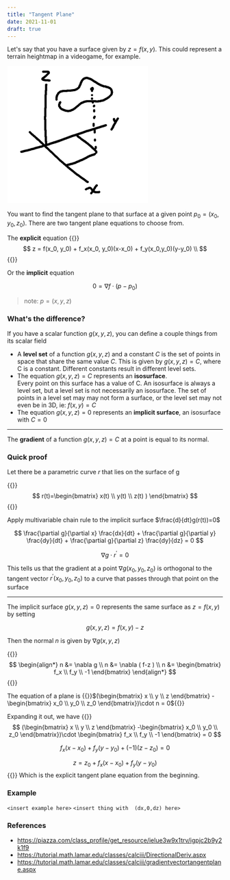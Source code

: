 ```yaml
---
title: "Tangent Plane"
date: 2021-11-01
draft: true
---
```


Let's say that you have a surface given by $z=f(x,y)$. This could represent a terrain heightmap in a videogame, for example.

![alt text](graph.png)

You want to find the tangent plane to that surface at a given point $p_0 = (x_0, y_0, z_0)$. There are two tangent plane equations to choose from.

The __explicit__ equation
{{<katex>}}
$$
z = f(x_0, y_0) + f_x(x_0, y_0)(x-x_0) + f_y(x_0,y_0)(y-y_0) \\
$$
{{</katex>}}

Or the __implicit__ equation

$$
0 = \nabla f \cdot (p - p_0 )
$$
> note: $p = (x, y, z)$

### What's the difference?


If you have a scalar function $g(x,y,z)$, you can define a couple things from its scalar field
- A __level set__ of a function $g(x,y,z)$ and a constant $C$ is the set of points in space that share the same value $C$. This is given by $g(x,y,z)=C$, where C is a constant. Different constants result in different level sets.
- The equation $g(x,y,z)=C$ represents an __isosurface__.  
  Every point on this surface has a value of C.
An isosurface is always a level set, but a level set is not necessarily an isosurface. The set of points in a level set may may not form a surface, or the level set may not even be in 3D, ie: $f(x,y)=C$
- The equation $g(x,y,z)=0$ represents an __implicit surface__, an isosurface with $C=0$



---

The __gradient__ of a function $g(x,y,z)=C$ at a point is equal to its normal.

### Quick proof


<!--Parameterize a curve on the surface $r(t)=( x(t), y(t) , z(t) )$ -->
Let there be a parametric curve $r$ that lies on the surface of g

{{<katex>}}
$$
r(t)=\begin{bmatrix} x(t) \\ y(t) \\ z(t) ) \end{bmatrix}
$$
{{</katex>}}

Apply multivariable chain rule to the implicit surface $\frac{d}{dt}g(r(t))=0$

$$
\frac{\partial g}{\partial x}  \frac{dx}{dt} + \frac{\partial g}{\partial y}  \frac{dy}{dt} + \frac{\partial g}{\partial z}  \frac{dy}{dz} = 0
$$

$$
\nabla g \cdot r^{\prime}= 0
$$

This tells us that the gradient at a point $\nabla g(x_0, y_0,z_0)$ is orthogonal to the tangent vector $r^{\prime}(x_0,y_0,z_0)$ to a curve that passes through that point on the surface

---

The implicit surface $g(x,y,z) = 0$ represents the same surface as $z=f(x,y)$ by setting

$$
g(x,y,z)=f(x,y)-z
$$

Then the normal $n$ is given by $\nabla g(x,y,z)$

{{<katex>}}
$$
\begin{align*}
n &= \nabla g \\
n &= \nabla ( f-z ) \\
n &= \begin{bmatrix} f_x  \\ f_y  \\ -1 \end{bmatrix}
\end{align*}
$$
{{</katex>}}

The equation of a plane is {{<katex>}}$(\begin{bmatrix} x \\ y \\ z \end{bmatrix} -\begin{bmatrix} x_0 \\ y_0 \\ z_0 \end{bmatrix})\cdot n = 0${{</katex>}}

Expanding it out, we have
{{<katex>}}
$$
(\begin{bmatrix} x \\ y \\ z \end{bmatrix} -\begin{bmatrix} x_0 \\ y_0 \\ z_0 \end{bmatrix})\cdot \begin{bmatrix} f_x  \\ f_y  \\ -1 \end{bmatrix} = 0 
$$

$$
f_x(x-x_0)+ f_y(y-y_0) + (-1)(z-z_0) =0 
$$

$$
z = z_0 + f_x(x-x_0)+ f_y(y-y_0) 
$$
{{</katex>}}
Which is the explicit tangent plane equation from the beginning.

### Example

`<insert example here>`
`<insert thing with  (dx,0,dz) here>`

### References

- https://piazza.com/class_profile/get_resource/ielue3w9x1trv/igpjc2b9y2k1f9
- https://tutorial.math.lamar.edu/classes/calciii/DirectionalDeriv.aspx
- https://tutorial.math.lamar.edu/classes/calciii/gradientvectortangentplane.aspx





